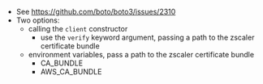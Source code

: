 - See https://github.com/boto/boto3/issues/2310
- Two options:
  - calling the `client` constructor
    - use the `verify` keyword argument, passing a path to the zscaler certificate bundle
  - environment variables, pass a path to the zscaler certificate bundle
    - CA_BUNDLE
    - AWS_CA_BUNDLE
